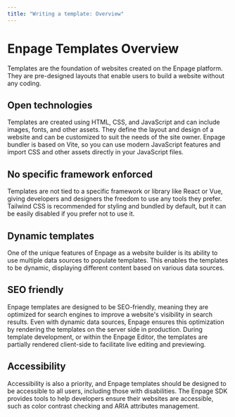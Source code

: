 ```yaml
---
title: "Writing a template: Overview"
---
```


# Enpage Templates Overview

Templates are the foundation of websites created on the Enpage platform. They are pre-designed layouts that enable users to build a website without any coding.

## Open technologies

Templates are created using HTML, CSS, and JavaScript and can include images, fonts, and other assets. They define the layout and design of a website and can be customized to suit the needs of the site owner.
Enpage bundler is based on Vite, so you can use modern JavaScript features and import CSS and other assets directly in your JavaScript files.

## No specific framework enforced

Templates are not tied to a specific framework or library like React or Vue, giving developers and designers the freedom to use any tools they prefer. Tailwind CSS is recommended for styling and bundled by default, but it can be easily disabled if you prefer not to use it.

## Dynamic templates

One of the unique features of Enpage as a website builder is its ability to use multiple data sources to populate templates. This enables the templates to be dynamic, displaying different content based on various data sources.

## SEO friendly

Enpage templates are designed to be SEO-friendly, meaning they are optimized for search engines to improve a website's visibility in search results. Even with dynamic data sources, Enpage ensures this optimization by rendering the templates on the server side in production. During template development, or within the Enpage Editor, the templates are partially rendered client-side to facilitate live editing and previewing.

## Accessibility

Accessibility is also a priority, and Enpage templates should be designed to be accessible to all users, including those with disabilities. The Enpage SDK provides tools to help developers ensure their websites are accessible, such as color contrast checking and ARIA attributes management.

